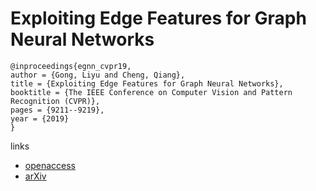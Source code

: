 # Exploiting Edge Features for Graph Neural Networks

```
@inproceedings{egnn_cvpr19,
author = {Gong, Liyu and Cheng, Qiang},
title = {Exploiting Edge Features for Graph Neural Networks},
booktitle = {The IEEE Conference on Computer Vision and Pattern Recognition (CVPR)},
pages = {9211--9219},
year = {2019}
}
```

links
- [openaccess](http://openaccess.thecvf.com/content_CVPR_2019/html/Gong_Exploiting_Edge_Features_for_Graph_Neural_Networks_CVPR_2019_paper.html)
- [arXiv](https://arxiv.org/abs/1809.02709)
